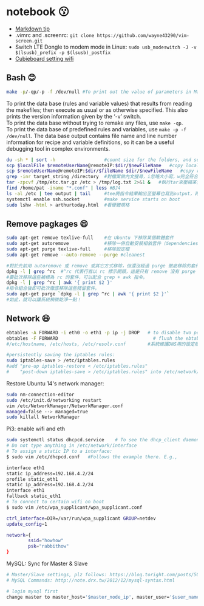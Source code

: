 # notebook :kissing:
* [Markdown tip](https://github.com/guodongxiaren/README)
* .vimrc and .screenrc: ```git clone https://github.com/wayne43290/vim-screen.git```
* Switch LTE Dongle to modem mode in Linux: ```sudo usb_modeswitch -J -v $(lsusb)_prefix -p $(lsusb)_postfix```
* [Cubieboard setting wifi](http://bigbata.com/blog/2014/05/17/cubieboard-begining-on-lubuntu-setup-wifi/)

## Bash :blush:
```Bash
make -p/-qp/-p -f /dev/null #To print out the value of parameters in Makefile:
```
To print the data base (rules and variable values) that results from reading the makefiles; then execute as usual or as otherwise specified. This also prints the version information given by the ‘-v’ switch.  
To print the data base without trying to remake any files, use `make -qp`.  
To print the data base of predefined rules and variables, use `make -p -f /dev/null`. The data base output contains file name and line number information for recipe and variable definitions, so it can be a useful debugging tool in complex environments.											

```Bash
du -sh * | sort -h                  #count size for the folders, and sort by size
scp $localFile $remoteUserName@remoteIP:$dir/$newFileName   #copy local file to remote computer
scp $remoteUserName@remoteIP:$dir/$fileName $dir/$newFileName   #copy remote file to local computer
grep -inr target_string /directory  #對檔案做內文搜尋，i忽略大小寫，w完全符合，n顯示該字串於檔案中的位置(行數)，r遞迴找
tar -zpcvf /tmp/etc.tar.gz /etc > /tmp/log.txt 2>&1 &   #執行tar來壓縮某資料夾，放進背景執行並且把stderr與stdout都放到log.txt檔理頭
find /home/pat -iname "*.conf" | less #BJ4
ls -al /etc | tee output | tail	    #tee將指令結果輸出至螢幕也寫到output，再由tail/less部分顯示
systemctl enable ssh.socket         #make service starts on boot
sudo lshw -html > arthurtoday.html	#看硬體規格
```

## Remove pagkages :smile:
```Bash
sudo apt-get remove texlive-full    #在 Ubuntu 下移除某個軟體套件
sudo apt-get autoremove	            #移除一併自動安裝相依套件（dependencies）
sudo apt-get purge texlive-full	    #移除設定檔
sudo apt-get remove --auto-remove --purge #cleanest
```
```Bash
#對於先前用 autoremove 或 remove 或其它方式移除，但還沒經過 purge 徹底移除的套件，使用 dpkg 指令可以列出清單：
dpkg -l | grep ^rc	#^rc 代表行首以 rc 標示開頭，這是只有 remove 沒有 purge 的意思
#要批次移除這些被標為 rc 的套件，可以配合 grep + awk 指令。
dpkg -l | grep ^rc | awk '{ print $2 }'
#指令組合後即可批次徹底移除這些殘留套件。
sudo apt-get purge `dpkg -l | grep ^rc | awk '{ print $2 }'`
#如此，就可以讓系統稍微乾淨一點！
```

## Network :satisfied:
```Bash
ebtables -A FORWARD -i eth0 -o eth1 -p ip -j DROP   # to disable two ports communicate directly at bridge level.
ebtables -F FORWARD		                              # flush the ebtables rules
#/etc/hostname, /etc/hosts, /etc/resolv.conf        #系統維護DNS用的設定檔
```
```Bash
#persistently saving the iptables rules:
sudo iptables-save > /etc/iptables.rules
#add "pre-up iptables-restore < /etc/iptables.rules"
#    "post-down iptables-save > /etc/iptables.rules" into /etc/network/interfaces
```

Restore Ubuntu 14's network manager:
```Bash
sudo nm-connection-editor
sudo /etc/init.d/networking restart
vim /etc/NetworkManager/NetworkManager.conf
managed=false --> managed=true
sudo killall NetworkManager
```

Pi3: enable wifi and eth
```Bash
sudo systemctl status dhcpcd.service    # To see the dhcp_client daemon status
# Do not type anything in /etc/network/interface
# To assign a static IP to a interface:
$ sudo vim /etc/dhcpcd.conf   #Follows the example there. E.g., 

interface eth1
static ip_address=192.168.4.2/24
profile static_eth1
static ip_address=192.168.4.2/24
interface eth1
fallback static_eth1
# To connect to certain wifi on boot
$ sudo vim /etc/wpa_supplicant/wpa_supplicant.conf

ctrl_interface=DIR=/var/run/wpa_supplicant GROUP=netdev
update_config=1

network={
        ssid="howhow"
        psk="rabbithow"
}
```

MySQL: Sync for Master & Slave
```Bash
# Master/Slave settings, plz follows: https://blog.toright.com/posts/5062
# MySQL Commands: http://note.drx.tw/2012/12/mysql-syntax.html

# login mysql first
change master to master_host='$master_node_ip', master_user='$user_name', master_password='$pw_for_that_user', maser_log_file='mysql-bin.XX', master_log_pos=XX;
```
